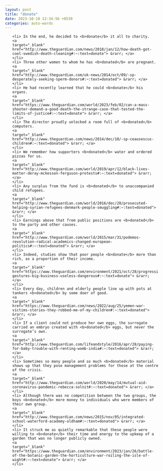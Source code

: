 ```yaml
---
layout: post
title: "donate"
date: 2023-10-10 12:34:56 +0530
categories: auto-words
---
```

<ol>

    <li> In the end, he decided to <b>donate</b> it all to charity.
    <a 
    target="_blank" 
    href="http://www.theguardian.com/news/2018/jan/12/how-death-got-cool-swedish-death-cleaning#:~:text=donate"> &rarr; </a>
    </li>
    <li> Three other women to whom he has <b>donated</b> are pregnant.
    <a 
    target="_blank" 
    href="http://www.theguardian.com/uk-news/2014/oct/09/-sp-desperately-seeking-sperm-donors#:~:text=donated"> &rarr; </a>
    </li>
    <li> He had recently learned that he could <b>donate</b> his organs.
    <a 
    target="_blank" 
    href="https://www.theguardian.com/world/2023/feb/02/can-a-mass-shooter-demand-a-good-death-the-strange-case-that-tested-the-limits-of-justice#:~:text=donate"> &rarr; </a>
    </li>
    <li> The director proudly unlocked a room full of <b>donated</b> computers.
    <a 
    target="_blank" 
    href="http://www.theguardian.com/news/2014/dec/10/-sp-ceausescus-children#:~:text=donated"> &rarr; </a>
    </li>
    <li> We remember how supporters <b>donated</b> water and ordered pizzas for us.
    <a 
    target="_blank" 
    href="http://www.theguardian.com/world/2019/apr/12/black-lives-matter-deray-mckesson-ferguson-protests#:~:text=donated"> &rarr; </a>
    </li>
    <li> Any surplus from the fund is <b>donated</b> to unaccompanied child refugees.
    <a 
    target="_blank" 
    href="http://www.theguardian.com/world/2016/dec/20/prosecuted-helping-syrian-refugees-denmark-people-smuggling#:~:text=donated"> &rarr; </a>
    </li>
    <li> Earnings above that from public positions are <b>donated</b> to the party and other causes.
    <a 
    target="_blank" 
    href="http://www.theguardian.com/world/2015/mar/31/podemos-revolution-radical-academics-changed-european-politics#:~:text=donated"> &rarr; </a>
    </li>
    <li> Indeed, studies show that poor people <b>donate</b> more than rich, as a proportion of their income.
    <a 
    target="_blank" 
    href="https://www.theguardian.com/environment/2021/oct/28/progressive-gestures-big-business-useless-dangerous#:~:text=donate"> &rarr; </a>
    </li>
    <li> Every day, children and elderly people line up with pots at tankers <b>donated</b> by some doer of good.
    <a 
    target="_blank" 
    href="https://www.theguardian.com/news/2022/aug/25/yemen-war-victims-stories-they-robbed-me-of-my-children#:~:text=donated"> &rarr; </a>
    </li>
    <li> If a client could not produce her own eggs, the surrogate carried an embryo created with <b>donated</b> eggs, but never the surrogate’s own.
    <a 
    target="_blank" 
    href="http://www.theguardian.com/lifeandstyle/2016/apr/28/paying-for-baby-trouble-with-renting-womb-india#:~:text=donated"> &rarr; </a>
    </li>
    <li> Sometimes so many people and so much <b>donated</b> material shows up that they pose management problems for those at the centre of the crisis.
    <a 
    target="_blank" 
    href="http://www.theguardian.com/world/2020/may/14/mutual-aid-coronavirus-pandemic-rebecca-solnit#:~:text=donated"> &rarr; </a>
    </li>
    <li> Although there was no competition between the two groups, the boys <b>donated</b> more money to individuals who were members of their own group.
    <a 
    target="_blank" 
    href="http://www.theguardian.com/news/2015/nov/05/integrated-school-waterford-academy-oldham#:~:text=donated"> &rarr; </a>
    </li>
    <li> It struck me as quietly remarkable that these people were willing to <b>donate</b> their time and energy to the upkeep of a garden that was no longer publicly owned.
    <a 
    target="_blank" 
    href="https://www.theguardian.com/environment/2023/jan/26/battle-of-the-botanic-garden-the-horticulture-war-roiling-the-isle-of-wight#:~:text=donate"> &rarr; </a>
    </li>